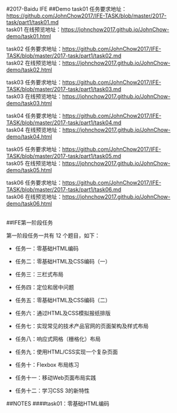 #2017-Baidu IFE
##Demo
task01 任务要求地址：https://github.com/JohnChow2017/IFE-TASK/blob/master/2017-task/part1/task01.md<br>
task01 在线预览地址：https://johnchow2017.github.io/JohnChow-demo/task01.html

task02 任务要求地址：https://github.com/JohnChow2017/IFE-TASK/blob/master/2017-task/part1/task02.md<br>
task02 在线预览地址：https://johnchow2017.github.io/JohnChow-demo/task02.html

task03 任务要求地址：https://github.com/JohnChow2017/IFE-TASK/blob/master/2017-task/part1/task03.md<br>
task03 在线预览地址：https://johnchow2017.github.io/JohnChow-demo/task03.html

task04 任务要求地址：https://github.com/JohnChow2017/IFE-TASK/blob/master/2017-task/part1/task04.md<br>
task04 在线预览地址：https://johnchow2017.github.io/JohnChow-demo/task04.html

task05 任务要求地址：https://github.com/JohnChow2017/IFE-TASK/blob/master/2017-task/part1/task05.md<br>
task05 在线预览地址：https://johnchow2017.github.io/JohnChow-demo/task05.html

task06 任务要求地址：https://github.com/JohnChow2017/IFE-TASK/blob/master/2017-task/part1/task06.md<br>
task06 在线预览地址：https://johnchow2017.github.io/JohnChow-demo/task06.html

<br>
##IFE第一阶段任务

第一阶段任务一共有 12 个题目，如下：

* 任务一：零基础HTML编码

* 任务二：零基础HTML及CSS编码（一）

* 任务三：三栏式布局

* 任务四：定位和居中问题

* 任务五：零基础HTML及CSS编码（二）

* 任务六：通过HTML及CSS模拟报纸排版

* 任务七：实现常见的技术产品官网的页面架构及样式布局

* 任务八：响应式网格（栅格化）布局

* 任务九：使用HTML/CSS实现一个复杂页面

* 任务十：Flexbox 布局练习

* 任务十一：移动Web页面布局实践

* 任务十二：学习CSS 3的新特性


##NOTES
####task01：零基础HTML编码
